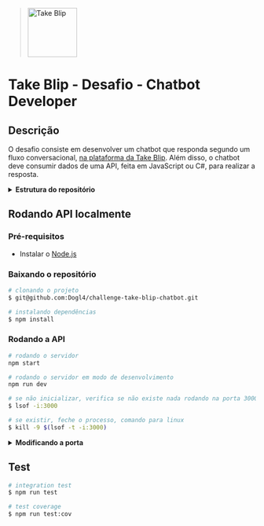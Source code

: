 > [<img alt="Take Blip" height="100" width="auto" src='https://avatars.githubusercontent.com/u/4369522?s=200&v=4'>](https://www.linkedin.com/company/takeblip/ "Logo Take Blip, link para o linkedin da Take Blip")

# Take Blip - Desafio - Chatbot Developer

## Descrição

O desafio consiste em desenvolver um chatbot que responda segundo um fluxo conversacional, [na plataforma da Take Blip](https://portal.blip.ai/ "Link da plataforma"). Além disso, o chatbot deve consumir dados de uma API, feita em JavaScript ou C#, para realizar a resposta.

<details>
  <summary><strong>Estrutura do repositório</strong></summary><br />

```bash
├── challenge
│   ├── Api
│   │   └── index.js
│   └── Flow
│     └── mybotflow.json
├── index.js
├── package.json
├── package-lock.json
├── README.md
├── src
│   ├── app.js
│   ├── controllers
│   │   └── repo.controller.js
│   ├── routes.js
│   ├── services
│   │   └── repo.service.js
│   └── utils
│       └── index.js
└── test
    ├── mock
    │   └── index.js
    └── repo.test.js
```
</details>

## Rodando API localmente

### Pré-requisitos

  * Instalar o [Node.js](https://nodejs.org/en/ "Link do Node.js")

### Baixando o repositório

```bash
# clonando o projeto
$ git@github.com:Dogl4/challenge-take-blip-chatbot.git

# instalando dependências
$ npm install
```

### Rodando a API

```bash
# rodando o servidor
npm start

# rodando o servidor em modo de desenvolvimento
npm run dev
```
```bash
# se não inicializar, verifica se não existe nada rodando na porta 3000, comando para linux
$ lsof -i:3000

# se existir, feche o processo, comando para linux
$ kill -9 $(lsof -t -i:3000)
```
<details>
  <summary><strong>Modificando a porta</strong></summary><br />

> A porta padrão é `3000`. Você pode alterar isso renomeando o arquivo `.env.example` para `.env` e modificando o valor da variável `PORT`.
</details>

## Test

```bash
# integration test
$ npm run test

# test coverage
$ npm run test:cov
```

